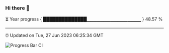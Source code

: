 ### Hi there 👋

⏳ Year progress { ██████████████▁▁▁▁▁▁▁▁▁▁▁▁▁▁▁▁ } 48.57 %

---

⏰ Updated on Tue, 27 Jun 2023 06:25:34 GMT

![Progress Bar CI](https://github.com/ZhaoGui/ZhaoGui/workflows/Progress%20Bar%20CI/badge.svg)
